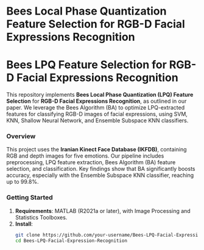 # Bees Local Phase Quantization Feature Selection for RGB-D Facial Expressions Recognition
# Bees LPQ Feature Selection for RGB-D Facial Expressions Recognition

This repository implements **Bees Local Phase Quantization (LPQ) Feature Selection** for **RGB-D Facial Expressions Recognition**, as outlined in our paper. We leverage the Bees Algorithm (BA) to optimize LPQ-extracted features for classifying RGB-D images of facial expressions, using SVM, KNN, Shallow Neural Network, and Ensemble Subspace KNN classifiers.

### Overview

This project uses the **Iranian Kinect Face Database (IKFDB)**, containing RGB and depth images for five emotions. Our pipeline includes preprocessing, LPQ feature extraction, Bees Algorithm (BA) feature selection, and classification. Key findings show that BA significantly boosts accuracy, especially with the Ensemble Subspace KNN classifier, reaching up to 99.8%.

### Getting Started

1. **Requirements**: MATLAB (R2021a or later), with Image Processing and Statistics Toolboxes.
2. **Install**:
   ```bash
   git clone https://github.com/your-username/Bees-LPQ-Facial-Expression-Recognition.git
   cd Bees-LPQ-Facial-Expression-Recognition

